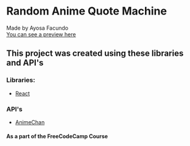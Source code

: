 # Random Anime Quote Machine

Made by Ayosa Facundo  
[You can see a preview here](https://ayosafacundo.github.io/RandomQuoteMachine/)

## This project was created using these libraries and API's

### Libraries:

* [React](https://github.com/facebook/react)

### API's

* [AnimeChan](https://animechan.vercel.app/)


#### As a part of the FreeCodeCamp Course

